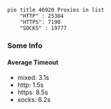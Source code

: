 
```mermaid
pie title 46920 Proxies in list
    "HTTP" : 25384
    "HTTPS": 7190
    "SOCKS" : 19777
```

### Some Info
#### Average Timeout

- mixed: 3.1s
- http: 1.5s
- https: 8.5s
- socks: 6.2s